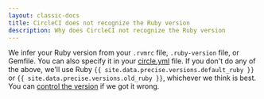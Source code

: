 ```yaml
---
layout: classic-docs
title: CircleCI does not recognize the Ruby version
description: Why does CircleCI not recognize the Ruby version
---
```


We infer your Ruby version from your `.rvmrc` file, `.ruby-version` file, or Gemfile.
You can also specify it in your [circle.yml](/docs/configuration/#ruby-version)
file.
If you don't do any of the above, we'll use Ruby `{{ site.data.precise.versions.default_ruby }}`
or `{{ site.data.precise.versions.old_ruby }}`, whichever we think is best.
You can [control the version](/docs/configuration/#ruby-version)
if we got it wrong.
